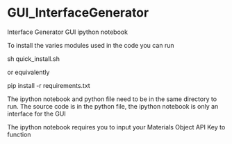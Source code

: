 # GUI_InterfaceGenerator
 Interface Generator GUI ipython notebook

To install the varies modules used in the code you can run

sh quick_install.sh

or equivalently

pip install -r requirements.txt

The ipython notebook and python file need to be in the same directory to run.
The source code is in the python file, the ipython notebook is only an interface for the GUI

The ipython notebook requires you to input your Materials Object API Key to function